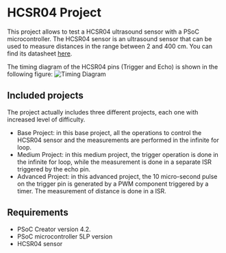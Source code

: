 # HCSR04 Project

This project allows to test a HCSR04 ultrasound sensor with a PSoC microcontroller.
The HCSR04 sensor is an ultrasound sensor that can be used to measure distances in the 
range between 2 and 400 cm. You can find its datasheet [here](https://www.mouser.com/ds/2/813/HCSR04-1022824.pdf).

The timing diagram of the HCSR04 pins (Trigger and Echo) is shown in the following figure:
![Timing Diagram](https://docs.google.com/drawings/d/e/2PACX-1vR2Mx0T8Nu29KAHRe6r3gqZPM3-l6tjAJZlDajIW4KI_tnTk1SySEOoXJaWqJBsFwzoq2mZl7-9PS2W/pub?w=960&h=720)

## Included projects
The project actually includes three different projects, each one with increased
level of difficulty.

- Base Project: in this base project, all the operations to control the HCSR04 sensor and
the measurements are performed in the infinite for loop.
- Medium Project: in this medium project, the trigger operation is done in the infinite for loop, while the 
measurement is done in a separate ISR triggered by the echo pin.
- Advanced Project: in this advanced project, the 10 micro-second pulse on the trigger pin is
generated by a PWM component triggered by a timer. The measurement of distance is done in a ISR.

## Requirements

- PSoC Creator version 4.2. 
- PSoC microcontroller 5LP version
- HCSR04 sensor
